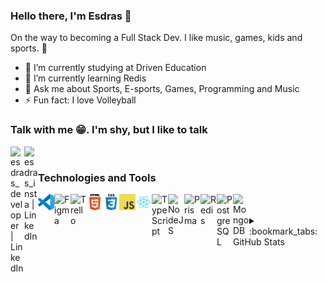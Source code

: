 ### Hello there, I'm Esdras  👋


On the way to becoming a Full Stack Dev. I like music, games, kids and sports. :slightly_smiling_face:

- 🔭 I’m currently studying at Driven Education
- 🌱 I’m currently learning Redis
- 💬 Ask me about Sports, E-sports, Games, Programming and Music
- ⚡ Fun fact: I love Volleyball

### Talk with me :grin:. I'm shy, but I like to talk
  <a href="https://www.linkedin.com/in/esdras-antero-2b5501247/"><img align="left" alt="esdras_developer | LinkedIn" width="22px" src="https://cdn.jsdelivr.net/gh/devicons/devicon/icons/linkedin/linkedin-original.svg"/></a>
  
  <a href="https://www.instagram.com/esdras_aaf/"><img align="left" alt="esdras_insta | LinkedIn" width="22px" src="https://img.icons8.com/3d-fluency/1x/instagram-new.png"/></a>

<br>

### Technologies and Tools
<img align="left" alt="Visual Studio Code" width="26px" src="https://raw.githubusercontent.com/github/explore/80688e429a7d4ef2fca1e82350fe8e3517d3494d/topics/visual-studio-code/visual-studio-code.png" />
<img align="left" alt="Figma" width="26px" src="https://cdn.jsdelivr.net/gh/devicons/devicon/icons/figma/figma-original.svg" />
<img align="left" alt="Trello" width="26px" src="https://cdn.jsdelivr.net/gh/devicons/devicon/icons/trello/trello-plain.svg" />
<img align="left" alt="HTML5" width="26px" src="https://raw.githubusercontent.com/github/explore/80688e429a7d4ef2fca1e82350fe8e3517d3494d/topics/html/html.png" />
<img align="left" alt="CSS3" width="26px" src="https://raw.githubusercontent.com/github/explore/80688e429a7d4ef2fca1e82350fe8e3517d3494d/topics/css/css.png" />
<img align="left" alt="JavaScript" width="26px" src="https://raw.githubusercontent.com/github/explore/80688e429a7d4ef2fca1e82350fe8e3517d3494d/topics/javascript/javascript.png" />
<img align="left" alt="React" width="26px" src="https://raw.githubusercontent.com/github/explore/80688e429a7d4ef2fca1e82350fe8e3517d3494d/topics/react/react.png" />
<img align="left" alt="TypeScript" width="26px" src="https://cdn.jsdelivr.net/gh/devicons/devicon/icons/typescript/typescript-original.svg" />
<img align="left" alt="NodeJS" width="26px" src="https://cdn.jsdelivr.net/gh/devicons/devicon/icons/nodejs/nodejs-original.svg" />
<img align="left" alt="Prisma" width="26px" src="https://img.icons8.com/ios/1x/prisma-orm.png">
<img align="left" alt="Redis" width="26px" src="https://cdn.jsdelivr.net/gh/devicons/devicon/icons/redis/redis-original.svg" />
<img align="left" alt="PostgreSQL" width="26px" src="https://cdn.jsdelivr.net/gh/devicons/devicon/icons/postgresql/postgresql-original-wordmark.svg" />
<img align="left" alt="MongoDB" width="26px" src="https://cdn.jsdelivr.net/gh/devicons/devicon/icons/mongodb/mongodb-original-wordmark.svg" />

<br>
<br>

<details>
  <summary> :bookmark_tabs: GitHub Stats</summary>

  <img align="left" alt="Esdras's GitHub Stats" src="https://github-readme-stats.vercel.app/api?username=esdrasaaf&show_icons=true&hide_border=true" />

</details>
